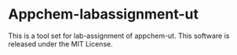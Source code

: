 # Appchem-labassignment-ut
This is a tool set for lab-assignment of appchem-ut.
This software is released under the MIT License.
